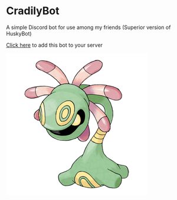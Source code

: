 # CradilyBot
A simple Discord bot for use among my friends
(Superior version of HuskyBot)

[Click here](https://discordapp.com/oauth2/authorize?&client_id=475785719403642882&scope=bot&permissions=0) to add this bot to your server

![Cradily Image](cradily.png)
